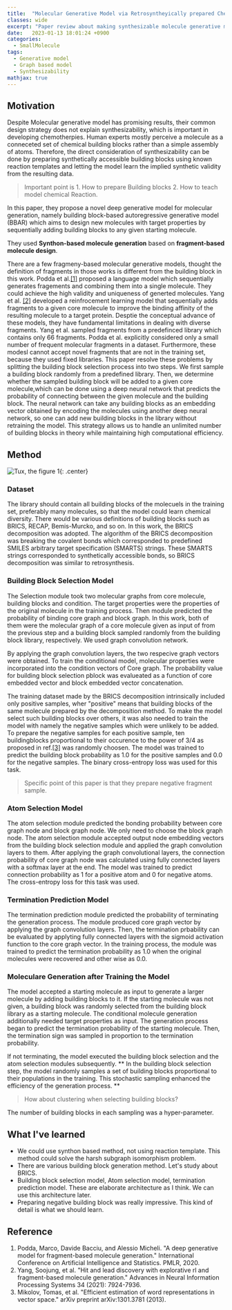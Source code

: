 ```yaml
---
title:  "Molecular Generative Model via Retrosyntheyically prepared Chemical Building Block Assembly(2023)"
classes: wide
excerpt: "Paper review about making synthesizable molecule generative model"
date:   2023-01-13 18:01:24 +0900
categories: 
  - SmallMolecule
tags:
  - Generative model
  - Graph based model
  - Synthesizability
mathjax: true
---
```

## Motivation

Despite Molecular generative model has promising results, their common design strategy does not explain synthesizability, which is important in developing chemotherpies. Human experts mostly perceive a molecule as a conneceted set of chemical building blocks rather than a simple assembly of atoms. Therefore, the direct consideration of synthesizability can be done by preparing synthetically accessible building blocks using known reaction templates and letting the model learn the implied synthetic validity from the resulting data. 
> Important point is 1. How to prepare Building blocks 2. How to teach model chemical Reaction. 

In this paper, they propose a novel deep generative model for molecular generation, namely building block-based autoregressive generative model (BBAR) which aims to design new molecules with target properties by sequentially adding building blocks to any given starting molecule. 

They used **Synthon-based molecule generation** based on **fragment-based molecule design**.

There are a few fragmeny-based molecular generative models, thought the definition of fragments in those works is different from the building block in this work. Podda et al.[[1]](https://proceedings.mlr.press/v108/podda20a.html) proposed a language model which sequentially generates fragements and combining them into a single molecule. They could achieve the high validity and uniqueness of generted molecules. Yang et al. [[2]](https://proceedings.neurips.cc/paper/2021/hash/41da609c519d77b29be442f8c1105647-Abstract.html) developed a reinfrocement learning model that sequentially adds fragments to a given core molecule to improve the binding affinity of the resulting molecule to a target protein. Desptie the conceptual advance of these models, they have fundamental limitations in dealing with diverse fragments. Yang et al. sampled fragments from a predefinced library which contains only 66 fragments. Podda et al. explicitly considered only a small number of frequent molecular fragments in a dataset. Furthermore, these modesl cannot accept novel fragments that are not in the training set, because they used fixed libraries.
This paper resolve these problems by splitting the building block selection process into two steps. We first sample a building block randomly from a predefined library. Then, we determine whether the sampled building block will be added to a given core molecule,which can be done using a deep neural network that predicts the probability of connecting between the given molecule and the building block. The neural network can take any building blocks as an embedding vector obtained by encoding the molecules using another deep neural network, so one can add new building blocks in the library without retraining the model. This strategy allows us to handle an unlimited number of building blocks in theory while maintaining high computational efficiency.  

## Method

![Tux, the figure 1](https://user-images.githubusercontent.com/59328209/212456986-9b37a2dd-1b89-4dc6-ab61-6f6ecfb53a81.jpg){: .center}

### Dataset
The library should contain all building blocks of the molecuels in the training set, preferably many molecules, so that the model could learn chemical diversity. There would be various definitions of building blocks such as BRICS, RECAP, Bemis-Murcko, and so on. In this work, the BRICS decomposition was adopted. The algorithm of the BRICS decomposition was breaking the covalent bonds which corresponded to predefined SMILES arbitrary target specification (SMARTS) strings. These SMARTS strings corresponded to synthetically accessible bonds, so BRICS decomposition was similar to retrosynthesis. 

### Building Block Selection Model
The Selection module took two molecular graphs from core molecule, building blocks and condition. The target properties were the properties of the original molecule in the training process. Then module predicted the probability of binding core graph and block graph. In this work, both of them were the molecular graph of a core molecule given as input of from the previous step and a building block sampled randomly from the building block library, respectively. We used graph convolution network. 

By applying the graph convolution layers, the two respecive graph vectors were obtained. To train the conditional model, molecular properties were incorporated into the condition vectors of Core graph. The probability value for building block selection pblock was evalueated as a function of core embedded vector and block embedded vector concatenation. 

The training dataset made by the BRICS decomposition intrinsically included only positive samples, wher "positive" means that building blocks of the same molecule prepared by the decomposition method. To make the model select such building blocks over others, it was also needed to train the model with namely the negative samples which were unlikely to be added. To prepare the negative samples for each positive sample, ten buildingblocks proportional to their occurence to the power of 3/4 as proposed in ref.[[3]](https://arxiv.org/abs/1301.3781) was randomly choosen. The model was trained to predict the building block probability as 1.0 for the positive samples and 0.0 for the negative samples. The binary cross-entropy loss was used for this task.

> Specific point of this paper is that they prepare negative fragment sample.

### Atom Selection Model
The atom selection module predicted the bonding probability between core graph node and block graph node. We only need to choose the block graph node. The atom selection module accepted output node embedding vectors from the building block selection module and applied the graph convolution layers to them. After applying the graph convolutional layers, the connection probability of core graph node was calculated using fully connected layers with a softmax layer at the end. The model was trained to predict connection probability as 1 for a positive atom and 0 for negative atoms. The cross-entropy loss for this task was used. 

### Termination Prediction Model
The termination prediction module predicted the probability of terminating the generation process. The module produced core graph vector by applying the graph convolution layers. Then, the termination prbability can be evaluated by applyting fully connected layers with the sigmoid activation function to the core graph vector. In the training process, the module was trained to predict the termination probability as 1.0 when the original molecules were recovered and other wise as 0.0.

### Moleculare Generation after Training the Model
The model accepted a starting molecule as input to generate a larger molecule by adding building blocks to it. If the starting molecule was not given, a building block was randomly selected from the building block library as a starting molecule. The conditional molecule generation additionally needed target properties as input. The generation process began to predict the termination probability of the starting molecule. Then, the termination sign was sampled in proportion to the termination probability. 

If not terminating, the model executed the building block selection and the atom selection modules subsequently. ** In the building block selection step, the model randomly samples a set of building blocks proportional to their populations in the training. This stochastic sampling enhanced the efficiency of the generation process. ** 

> How about clustering when selecting building blocks?

The number of building blocks in each sampling was a hyper-parameter. 

## What I've learned
* We could use synthon based method, not using reaction template. This method could solve the harsh subgraph isomorphism problem. 
* There are various building block generation method. Let's study about BRICS.
* Building block selection model, Atom selection model, termination prediction model. These are elaborate architecture as I think. We can use this architecture later. 
* Preparing negative building block was really impressive. This kind of detail is what we should learn.  

## Reference
1. Podda, Marco, Davide Bacciu, and Alessio Micheli. "A deep generative model for fragment-based molecule generation." International Conference on Artificial Intelligence and Statistics. PMLR, 2020.
2. Yang, Soojung, et al. "Hit and lead discovery with explorative rl and fragment-based molecule generation." Advances in Neural Information Processing Systems 34 (2021): 7924-7936.
3. Mikolov, Tomas, et al. "Efficient estimation of word representations in vector space." arXiv preprint arXiv:1301.3781 (2013).